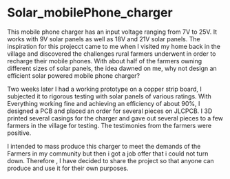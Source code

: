 # Solar_mobilePhone_charger
This mobile phone charger has an input voltage ranging from 7V to 25V. It works with 9V solar panels as well as 18V and 21V solar panels.
The inspiration for this projecct came to me when I visited my home back in the village and discovered the challenges rural farmers underwent in order to recharge their mobile phones. With about half of the farmers owning different sizes of solar panels, the idea dawned on me, why not design an efficient solar powered mobile phone charger? 

Two weeks later I had a working prototype on a copper strip board, I subjected it to rigorous testing with solar panels of various ratings. With Everything working fine and achieving an efficiency of about 90%, I designed a PCB and placed an order for several pieces on JLCPCB. I 3D printed several casings for the charger and gave out several pieces to a few farmers in the village for testing. The testimonies from the farmers were positive.

I intended to mass produce this charger to meet the demands of the Farmers in my community but then i got a job offer that i could not turn down. Therefore , I have decided to share the project so that anyone can produce and use it for their own purposes.
